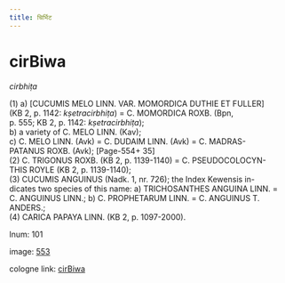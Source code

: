 ```yaml
---
title: चिर्भिट
---
```


# cirBiwa

<i>cirbhiṭa</i>  <div n="P" />(1) a) [<bot>CUCUMIS MELO LINN. VAR. MOMORDICA DUTHIE ET FULLER</bot>] <div n="lb" />(KB 2, p. 1142: <i>kṣetracirbhiṭa</i>) = <bot>C. MOMORDICA ROXB.</bot> (Bpn, <div n="lb" />p. 555; KB 2, p. 1142: <i>kṣetracirbhiṭa</i>); <div n="lb" />b) a variety of <bot>C. MELO LINN.</bot> (Kav); <div n="lb" />c) <bot>C. MELO LINN.</bot> (Avk) = <bot>C. DUDAIM LINN.</bot> (Avk) = <bot>C. MADRAS- <div n="lb" />PATANUS ROXB.</bot> (Avk); [Page-554+ 35] <div n="P" />(2) <bot>C. TRIGONUS ROXB.</bot> (KB 2, p. 1139-1140) = <bot>C. PSEUDOCOLOCYN- <div n="lb" />THIS ROYLE</bot> (KB 2, p. 1139-1140); <div n="P" />(3) <bot>CUCUMIS ANGUINUS</bot> (Nadk. 1, nr. 726); the Index Kewensis in- <div n="lb" />dicates two species of this name: a) <bot>TRICHOSANTHES ANGUINA LINN.</bot> = <div n="lb" /><bot>C. ANGUINUS LINN.</bot>; b) <bot>C. PROPHETARUM LINN.</bot> = <bot>C. ANGUINUS T. <div n="lb" />ANDERS.</bot>; <div n="P" />(4) <bot>CARICA PAPAYA LINN.</bot> (KB 2, p. 1097-2000).

lnum: 101

image: [553](https://www.sanskrit-lexicon.uni-koeln.de/scans/csl-apidev/servepdf.php?dict=snp&page=553)

cologne link: [cirBiwa](https://sanskrit-lexicon.uni-koeln.de/scans/csl-apidev/getword.php?dict=snp&key=cirBiwa)

